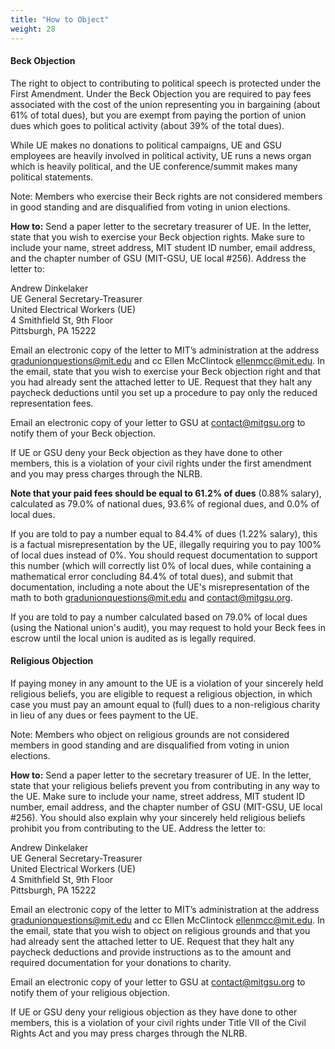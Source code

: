 ```yaml
---
title: "How to Object"
weight: 28
---
```


#### Beck Objection
The right to object to contributing to political speech is protected under the First Amendment. Under the Beck Objection 
you are required to pay fees associated with the cost of the union representing you in bargaining (about 61% of total dues), 
but you are exempt from paying the portion of union dues which goes to political activity (about 39% of the total dues). 

While UE makes no donations to political campaigns, UE and GSU employees are heavily involved in political activity, 
UE runs a news organ which is heavily political, and the UE conference/summit makes many political statements. 

Note: Members who exercise their Beck rights are not considered members in good standing and are disqualified from voting in union elections.   

**How to:**
Send a paper letter to the secretary treasurer of UE. In the letter, state that you wish to exercise your Beck objection 
rights. Make sure to include your name, street address, MIT student ID number, email address, and the chapter number 
of GSU (MIT-GSU, UE local #256). Address the letter to:

Andrew Dinkelaker\
UE General Secretary-Treasurer\
United Electrical Workers (UE)\
4 Smithfield St, 9th Floor\
Pittsburgh, PA 15222

Email an electronic copy of the letter to MIT’s administration at the address gradunionquestions@mit.edu and cc Ellen McClintock 
ellenmcc@mit.edu. In the email, state that you wish to exercise your Beck objection right and that you had already sent the attached 
letter to UE. Request that they halt any paycheck deductions until you set up a procedure to pay only the reduced representation fees. 

Email an electronic copy of your letter to GSU at contact@mitgsu.org to notify them of your Beck objection.

If UE or GSU deny your Beck objection as they have done to other members, this is a violation of your civil rights under the first 
amendment and you may press charges through the NLRB.

**Note that your paid fees should be equal to 61.2% of dues** (0.88% salary), calculated as 79.0% of national dues, 
93.6% of regional dues, and 0.0% of local dues.

If you are told to pay a number equal to 84.4% of dues (1.22% salary), this is a factual misrepresentation by the UE, illegally requiring you to pay 100% of local dues instead of 0%. You should request documentation to support this number (which will correctly list 0% of local dues, while containing a mathematical error concluding 84.4% of total dues), and submit that documentation, including a note about the UE's misrepresentation of the math to both gradunionquestions@mit.edu and contact@mitgsu.org.

If you are told to pay a number calculated based on 79.0% of local dues (using the National union's audit), you may request to hold your Beck fees in escrow until the local union is audited as is legally required.


#### Religious Objection
If paying money in any amount to the UE is a violation of your sincerely held religious beliefs, you 
are eligible to request a religious objection, in which case you must pay an amount equal to (full) 
dues to a non-religious charity in lieu of any dues or fees payment to the UE.

Note: Members who object on religious grounds are not considered members in good standing 
and are disqualified from voting in union elections.

**How to:**
Send a paper letter to the secretary treasurer of UE. In the letter, state that your religious beliefs 
prevent you from contributing in any way to the UE. Make sure to include your name, street address, 
MIT student ID number, email address, and the chapter number of GSU (MIT-GSU, UE local #256). 
You should also explain why your sincerely held religious beliefs prohibit you from contributing 
to the UE.  Address the letter to:

Andrew Dinkelaker\
UE General Secretary-Treasurer\
United Electrical Workers (UE)\
4 Smithfield St, 9th Floor\
Pittsburgh, PA 15222

Email an electronic copy of the letter to MIT’s administration at the address gradunionquestions@mit.edu
and cc Ellen McClintock ellenmcc@mit.edu. In the email, state that you wish to object on religious grounds 
and that you had already sent the attached letter to UE. Request that they halt any paycheck deductions 
and provide instructions as to the amount and required documentation for your donations to charity. 

Email an electronic copy of your letter to GSU at contact@mitgsu.org to notify them of your religious objection.

If UE or GSU deny your religious objection as they have done to other members, this is a violation of 
your civil rights under Title VII of the Civil Rights Act and you may press charges through the NLRB.
